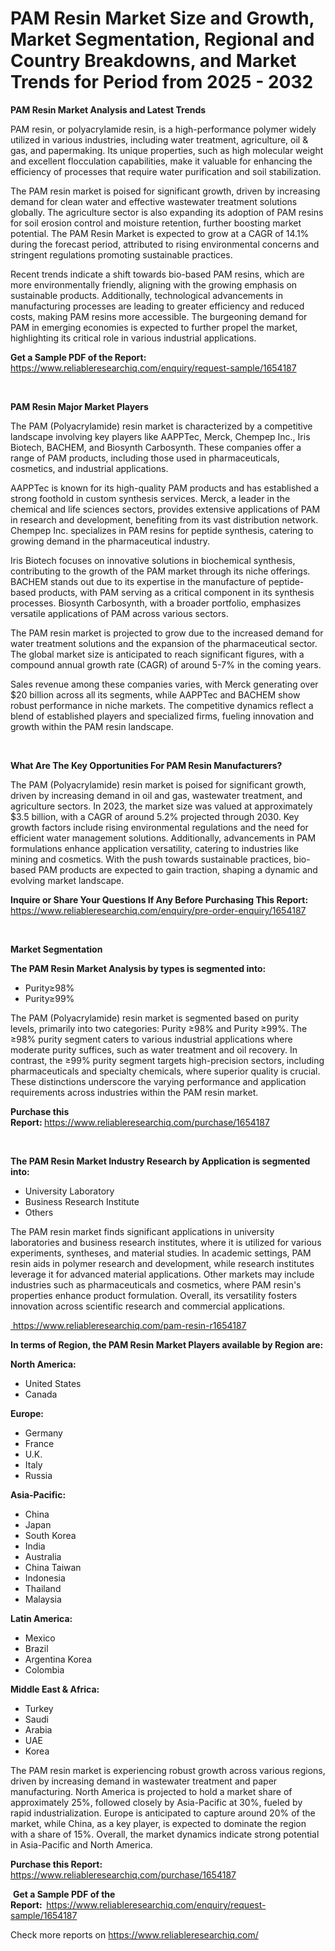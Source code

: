 <p><h1>PAM Resin Market Size and Growth, Market Segmentation, Regional and Country Breakdowns, and Market Trends for Period from 2025 -  2032</h1></p><p><strong>PAM Resin Market Analysis and Latest Trends</strong></p>
<p><p>PAM resin, or polyacrylamide resin, is a high-performance polymer widely utilized in various industries, including water treatment, agriculture, oil & gas, and papermaking. Its unique properties, such as high molecular weight and excellent flocculation capabilities, make it valuable for enhancing the efficiency of processes that require water purification and soil stabilization.</p><p>The PAM resin market is poised for significant growth, driven by increasing demand for clean water and effective wastewater treatment solutions globally. The agriculture sector is also expanding its adoption of PAM resins for soil erosion control and moisture retention, further boosting market potential. The PAM Resin Market is expected to grow at a CAGR of 14.1% during the forecast period, attributed to rising environmental concerns and stringent regulations promoting sustainable practices.</p><p>Recent trends indicate a shift towards bio-based PAM resins, which are more environmentally friendly, aligning with the growing emphasis on sustainable products. Additionally, technological advancements in manufacturing processes are leading to greater efficiency and reduced costs, making PAM resins more accessible. The burgeoning demand for PAM in emerging economies is expected to further propel the market, highlighting its critical role in various industrial applications.</p></p>
<p><strong>Get a Sample PDF of the Report:&nbsp;</strong> <a href="https://www.reliableresearchiq.com/enquiry/request-sample/1654187?utm_campaign=2099&utm_medium=2&utm_source=Github&utm_content=ia&utm_term=30012025&utm_id=pam-resin">https://www.reliableresearchiq.com/enquiry/request-sample/1654187</a></p>
<p>&nbsp;</p>
<p><strong>PAM Resin Major Market Players</strong></p>
<p><p>The PAM (Polyacrylamide) resin market is characterized by a competitive landscape involving key players like AAPPTec, Merck, Chempep Inc., Iris Biotech, BACHEM, and Biosynth Carbosynth. These companies offer a range of PAM products, including those used in pharmaceuticals, cosmetics, and industrial applications.</p><p>AAPPTec is known for its high-quality PAM products and has established a strong foothold in custom synthesis services. Merck, a leader in the chemical and life sciences sectors, provides extensive applications of PAM in research and development, benefiting from its vast distribution network. Chempep Inc. specializes in PAM resins for peptide synthesis, catering to growing demand in the pharmaceutical industry.</p><p>Iris Biotech focuses on innovative solutions in biochemical synthesis, contributing to the growth of the PAM market through its niche offerings. BACHEM stands out due to its expertise in the manufacture of peptide-based products, with PAM serving as a critical component in its synthesis processes. Biosynth Carbosynth, with a broader portfolio, emphasizes versatile applications of PAM across various sectors.</p><p>The PAM resin market is projected to grow due to the increased demand for water treatment solutions and the expansion of the pharmaceutical sector. The global market size is anticipated to reach significant figures, with a compound annual growth rate (CAGR) of around 5-7% in the coming years.</p><p>Sales revenue among these companies varies, with Merck generating over $20 billion across all its segments, while AAPPTec and BACHEM show robust performance in niche markets. The competitive dynamics reflect a blend of established players and specialized firms, fueling innovation and growth within the PAM resin landscape.</p></p>
<p>&nbsp;</p>
<p><strong>What Are The Key Opportunities For PAM Resin Manufacturers?</strong></p>
<p><p>The PAM (Polyacrylamide) resin market is poised for significant growth, driven by increasing demand in oil and gas, wastewater treatment, and agriculture sectors. In 2023, the market size was valued at approximately $3.5 billion, with a CAGR of around 5.2% projected through 2030. Key growth factors include rising environmental regulations and the need for efficient water management solutions. Additionally, advancements in PAM formulations enhance application versatility, catering to industries like mining and cosmetics. With the push towards sustainable practices, bio-based PAM products are expected to gain traction, shaping a dynamic and evolving market landscape.</p></p>
<p><strong>Inquire or Share Your Questions If Any Before Purchasing This Report:</strong> <a href="https://www.reliableresearchiq.com/enquiry/pre-order-enquiry/1654187?utm_campaign=2099&utm_medium=2&utm_source=Github&utm_content=ia&utm_term=30012025&utm_id=pam-resin">https://www.reliableresearchiq.com/enquiry/pre-order-enquiry/1654187</a></p>
<p>&nbsp;</p>
<p><strong>Market Segmentation</strong></p>
<p><strong>The PAM Resin Market Analysis by types is segmented into:</strong></p>
<p><ul><li>Purity≥98%</li><li>Purity≥99%</li></ul></p>
<p><p>The PAM (Polyacrylamide) resin market is segmented based on purity levels, primarily into two categories: Purity ≥98% and Purity ≥99%. The ≥98% purity segment caters to various industrial applications where moderate purity suffices, such as water treatment and oil recovery. In contrast, the ≥99% purity segment targets high-precision sectors, including pharmaceuticals and specialty chemicals, where superior quality is crucial. These distinctions underscore the varying performance and application requirements across industries within the PAM resin market.</p></p>
<p><strong>Purchase this Report:&nbsp;</strong><a href="https://www.reliableresearchiq.com/purchase/1654187?utm_campaign=2099&utm_medium=2&utm_source=Github&utm_content=ia&utm_term=30012025&utm_id=pam-resin">https://www.reliableresearchiq.com/purchase/1654187</a></p>
<p>&nbsp;</p>
<p><strong>The PAM Resin Market Industry Research by Application is segmented into:</strong></p>
<p><ul><li>University Laboratory</li><li>Business Research Institute</li><li>Others</li></ul></p>
<p><p>The PAM resin market finds significant applications in university laboratories and business research institutes, where it is utilized for various experiments, syntheses, and material studies. In academic settings, PAM resin aids in polymer research and development, while research institutes leverage it for advanced material applications. Other markets may include industries such as pharmaceuticals and cosmetics, where PAM resin's properties enhance product formulation. Overall, its versatility fosters innovation across scientific research and commercial applications.</p></p>
<p><a href="https://www.reliableresearchiq.com/pam-resin-r1654187?utm_campaign=2099&utm_medium=2&utm_source=Github&utm_content=ia&utm_term=30012025&utm_id=pam-resin">&nbsp;https://www.reliableresearchiq.com/pam-resin-r1654187</a></p>
<p><strong>In terms of Region, the PAM Resin Market Players available by Region are:</strong></p>
<p>
    <p> <strong> North America: </strong>
        <ul>
            <li>United States</li>
            <li>Canada</li>
        </ul>
        </p> 
    <p> <strong> Europe: </strong>
        <ul>
            <li>Germany</li>
            <li>France</li>
            <li>U.K.</li>
            <li>Italy</li>
            <li>Russia</li>
        </ul>
        </p> 
    <p> <strong> Asia-Pacific: </strong>
        <ul>
            <li>China</li>
            <li>Japan</li>
            <li>South Korea</li>
            <li>India</li>
            <li>Australia</li>
            <li>China Taiwan</li>
            <li>Indonesia</li>
            <li>Thailand</li>
            <li>Malaysia</li>
        </ul>
        </p> 
    <p> <strong> Latin America: </strong>
        <ul>
            <li>Mexico</li>
            <li>Brazil</li>
            <li>Argentina Korea</li>
            <li>Colombia</li>
        </ul>
        </p> 
    <p> <strong> Middle East & Africa: </strong>
        <ul>
            <li>Turkey</li>
            <li>Saudi</li>
            <li>Arabia</li>
            <li>UAE</li>
            <li>Korea</li>
        </ul>
    </p>
    </p>
<p><p>The PAM resin market is experiencing robust growth across various regions, driven by increasing demand in wastewater treatment and paper manufacturing. North America is projected to hold a market share of approximately 25%, followed closely by Asia-Pacific at 30%, fueled by rapid industrialization. Europe is anticipated to capture around 20% of the market, while China, as a key player, is expected to dominate the region with a share of 15%. Overall, the market dynamics indicate strong potential in Asia-Pacific and North America.</p></p>
<p><strong>Purchase this Report: </strong><a href="https://www.reliableresearchiq.com/purchase/1654187?utm_campaign=2099&utm_medium=2&utm_source=Github&utm_content=ia&utm_term=30012025&utm_id=pam-resin">https://www.reliableresearchiq.com/purchase/1654187</a></p>
<p>&nbsp;<strong>Get a Sample PDF of the Report:&nbsp;&nbsp;</strong><a href="https://www.reliableresearchiq.com/enquiry/request-sample/1654187?utm_campaign=2099&utm_medium=2&utm_source=Github&utm_content=ia&utm_term=30012025&utm_id=pam-resin">https://www.reliableresearchiq.com/enquiry/request-sample/1654187</a></p>
<p><strong></strong></p>
<p>Check more reports on <a href="https://www.reliableresearchiq.com/?utm_campaign=2099&utm_medium=2&utm_source=Github&utm_content=ia&utm_term=30012025&utm_id=pam-resin">https://www.reliableresearchiq.com/</a></p>